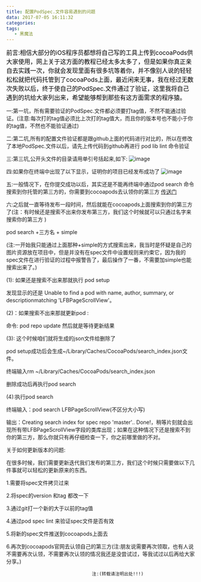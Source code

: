```yaml
---
title: 配置PodSpec.文件容易遇到的问题
data: 2017-07-05 16:11:32
categories:
tags:
   - 黑魔法
---
```

<font color = black size = 3> 前言:相信大部分的iOS程序员都想将自己写的工具上传到cocoaPods供大家使用，网上关于这方面的教程已经太多太多了，但是如果你真正亲自去实践一次，你就会发现里面有很多坑等着你，并不像别人说的轻轻松松就把代码托管到了cocoaPods上面，最近闲来无事，我在经过无数次失败以后，终于使自己的PodSpec.文件通过了验证，这里我将自己遇到的坑给大家列出来，希望能够帮到那些有这方面需求的程序猿。</font>

一:第一坑，所有需要验证的PodSpec.文件都必须要打tag值，不然不能通过验证。(注意:每次打的tag值必须比上次打的tag值大，而且你的版本号也不能小于你的tag值，不然也不能验证通过)
<!-- more -->

二:第二坑,所有的配置文件验证都是跟github上面的代码进行对比的，所以在修改了本地PodSpec.文件以后，请先上传代码到github再进行 pod lib lint 命令验证


三:第三坑,公开头文件的目录请用单引号括起来,如下:
![image](http://upload-images.jianshu.io/upload_images/1863813-aadb22a032833b06.png?imageMogr2/auto-orient/strip%7CimageView2/2/w/1240)

四:如果你在终端中出现了以下显示，证明你的项目已经发布成功了
![image](http://upload-images.jianshu.io/upload_images/1863813-97c0e3583265057a.png?imageMogr2/auto-orient/strip%7CimageView2/2/w/1240)

五:一般情况下，在你提交成功以后，其实还是不能再终端中通过pod search 命令搜索到你托管的第三方的，你需要到cocoapods去认领你的第三方
[传送门](https://trunk.cocoapods.org/claims/new)

六:之后就一直等待发布一段时间，然后就能在cocoapods上面搜索到你的第三方了(注：有时候还是搜索不出来你发布第三方，我们这个时候就可以只通过名字来搜索你的第三方 )

pod search +三方名  + simple   

(注:一开始我只能通过上面那种+simple的方式搜索出来，我当时是怀疑是自己的图片资源放在项目中，但是并没有在spec文件中设置规则来约束它，因为我的spec文件在进行验证的过程中报警告了，最后操作了一番，不需要加simple也能搜索出来了。)

(1):  如果还是搜索不出来那就执行 pod setup

发现显示的还是 Unable to find a pod with name, author, summary, or descriptionmatching 'LFBPageScrollView'。

(2)：如果搜索不出来那就更新pod  :

命令:  pod repo update   然后就是等待更新结果

(3): 这个时候咱们就将生成的json文件给删除了

pod setup成功后会生成~/Library/Caches/CocoaPods/search_index.json文件。

终端输入rm ~/Library/Caches/CocoaPods/search_index.json

删除成功后再执行pod search

(4):执行pod search 

终端输入：pod search LFBPageScrollView(不区分大小写)

输出：Creating search index for spec repo 'master'.. Done!，稍等片刻就会出现所有带LFBPageScrollView字段的类库出现；如果在这种情况下还是搜索不到你的第三方，那么你就只有再仔细检查一下，你之前哪里做的不对。

关于如何更新版本的问题:

在很多时候，我们需要更新迭代我们发布的第三方，我们这个时候只需要做以下几件事就可以轻松的更新原来的东西。

1.需要将spec文件拷贝过来

2.将spec的version 和tag 都改一下

3.通过git打一个新的大于以前的tag值

4.通过pod spec lint 来验证spec文件是否有效

5.将新的spec文件推送到cocoapods上面去

6.再次到cocoapods官网去认领自己的第三方(注:朋友说需要再次领取，也有人说不需要再次认领，不需要再次认领的情况我还是没尝试过，等我试过以后再给大家分享。)

                                    注:(转载请注明出处!!!)
